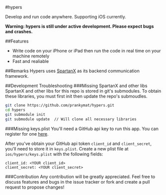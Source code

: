#hypers

Develop and run code anywhere. Supporting iOS currently.

**Warning: hypers is still under active development. Please expect bugs and crashes.**

##Features
- Write code on your iPhone or iPad then run the code in real time on your machine remotely
- Fast and realiable

##Remarks
Hypers uses [SpartanX](https://github.com/michael-yuji/spartanx) as its backend communication framework.

##Development Troubleshooting
###Missing SpartanX and other libs
SpartanX and other libs for this repo is stored in git's submodules. To obtain these libraries, you must first init then update the repo's submoudles.

```bash
git clone https://github.com/prankymat/hypers.git
cd hypers
git submodule init
git submodule update  // Will clone all necessary libraries
```

###Missing keys.plist
You'll need a GitHub api key to run this app. You can register for one [here](https://github.com/settings/developers).

After you've obtain your GitHub api token ```client_id``` and ```client_secret```, you'll need to store it in ```keys.plist```. Create a new plist file at ```ios/hypers/keys.plist``` with the following fields:
```
client_id: <YOUR client_id>
client_secret: <YOUR client_secret>
```

###Contribution
Any contribution will be greatly appreciated. Feel free to discuss features and bugs in the issue tracker or fork and create a pull request to propose changes!